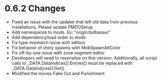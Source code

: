 # 0.6.2 Changes #

* Fixed an issue with the updater that left old data from previous installations.  Please update PMDOSetup
* Add namespaces to mods.  Ex: "origin:bulbasaur"
* Add dependency/load order to mods
* Fix type mismatch issue with editors
* Fix behavior of shiny spawns with MobSpawnAltColor
* Fix off-by-one issue with zone segment editor
* Developers will need to reserialize on this version.  Additionally, all script calls to _DATA.DataIndices[<datatype>].Entries[<entry name>] must be replaced with _DATA.DataIndices[<datatype>]:Get(<entry name>)
* Modified the moves Fake Out and Punishment